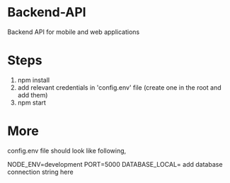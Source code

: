 # Backend-API
Backend API for mobile and web applications

# Steps
1. npm install
2. add relevant credentials in 'config.env' file (create one in the root and add them)
3. npm start

# More
config.env file should look like following,

NODE_ENV=development
PORT=5000
DATABASE_LOCAL= add database connection string here
